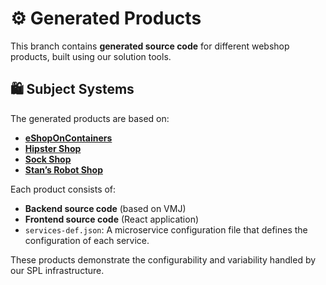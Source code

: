 # ⚙️ Generated Products

This branch contains **generated source code** for different webshop products, built using our solution tools.

## 🛍️ Subject Systems

The generated products are based on:
- [**eShopOnContainers**](https://github.com/dotnet-architecture/eShopOnContainers)
- [**Hipster Shop**](https://github.com/dotnet-architecture/eShopOnContainers)
- [**Sock Shop**](https://github.com/microservices-demo/microservices-demo)
- [**Stan’s Robot Shop**](https://github.com/instana/robot-shop)

Each product consists of:
- **Backend source code** (based on VMJ)
- **Frontend source code** (React application)
- `services-def.json`: A microservice configuration file that defines the configuration of each service.

These products demonstrate the configurability and variability handled by our SPL infrastructure.
